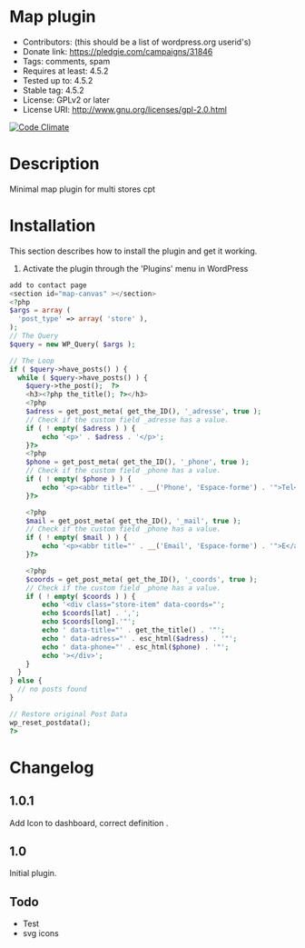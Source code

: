 # Map plugin

  - Contributors: (this should be a list of wordpress.org userid's)
  - Donate link: https://pledgie.com/campaigns/31846
  - Tags: comments, spam
  - Requires at least: 4.5.2
  - Tested up to: 4.5.2
  - Stable tag: 4.5.2
  - License: GPLv2 or later
  - License URI: http://www.gnu.org/licenses/gpl-2.0.html

[![Code Climate](https://codeclimate.com/github/yoanmarchal/map-plugin/badges/gpa.svg)](https://codeclimate.com/github/yoanmarchal/map-plugin)

# Description

Minimal map plugin for multi stores cpt

# Installation

This section describes how to install the plugin and get it working.

1. Activate the plugin through the 'Plugins' menu in WordPress
```php
add to contact page
<section id="map-canvas" ></section>
<?php
$args = array (
  'post_type' => array( 'store' ),
);
// The Query
$query = new WP_Query( $args );

// The Loop
if ( $query->have_posts() ) {
  while ( $query->have_posts() ) {
    $query->the_post();  ?>
    <h3><?php the_title(); ?></h3>
    <?php
    $adress = get_post_meta( get_the_ID(), '_adresse', true );
    // Check if the custom field _adresse has a value.
    if ( ! empty( $adress ) ) {
        echo '<p>' . $adress . '</p>';
    }?>
    <?php
    $phone = get_post_meta( get_the_ID(), '_phone', true );
    // Check if the custom field _phone has a value.
    if ( ! empty( $phone ) ) {
        echo '<p><abbr title="' . __('Phone', 'Espace-forme') . '">Tel</abbr> : ' . $phone . '</p>';
    }?>

    <?php
    $mail = get_post_meta( get_the_ID(), '_mail', true );
    // Check if the custom field _phone has a value.
    if ( ! empty( $mail ) ) {
        echo '<p><abbr title="' . __('Email', 'Espace-forme') . '">E</abbr> : ' . $mail . '</p>';
    }?>

    <?php
    $coords = get_post_meta( get_the_ID(), '_coords', true );
    // Check if the custom field _phone has a value.
    if ( ! empty( $coords ) ) {
        echo '<div class="store-item" data-coords="';
        echo $coords[lat] . ',';
        echo $coords[long].'"';
        echo ' data-title="' . get_the_title() . '"';
        echo ' data-adress="' . esc_html($adress) . '"';
        echo ' data-phone="' . esc_html($phone) . '"';
        echo '></div>';
    }
  }
} else {
  // no posts found
}

// Restore original Post Data
wp_reset_postdata();
?>
```

# Changelog

## 1.0.1
Add Icon to dashboard, correct definition .

## 1.0
Initial plugin.

## Todo

* Test
* svg icons
